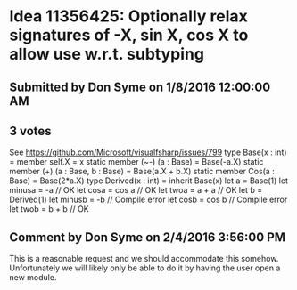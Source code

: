 # Idea 11356425: Optionally relax signatures of -X, sin X, cos X to allow use w.r.t. subtyping

## Submitted by Don Syme on 1/8/2016 12:00:00 AM

## 3 votes

See https://github.com/Microsoft/visualfsharp/issues/799
type Base(x : int) =
member self.X = x
static member (~-) (a : Base) = Base(-a.X)
static member (+) (a : Base, b : Base) = Base(a.X + b.X)
static member Cos(a : Base) = Base(2*a.X)
type Derived(x : int) =
inherit Base(x)
let a = Base(1)
let minusa = -a // OK
let cosa = cos a // OK
let twoa = a + a // OK
let b = Derived(1)
let minusb = -b // Compile error
let cosb = cos b // Compile error
let twob = b + b // OK


## Comment by Don Syme on 2/4/2016 3:56:00 PM

This is a reasonable request and we should accommodate this somehow. Unfortunately we will likely only be able to do it by having the user open a new module.
